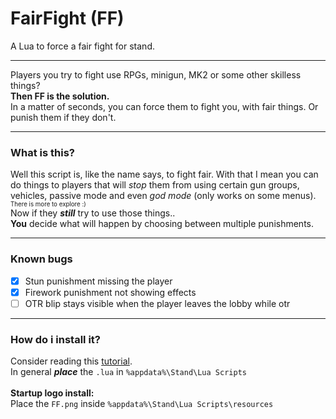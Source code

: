 # FairFight (FF)
A Lua to force a fair fight for stand.

<hr>  </hr>

Players you try to fight use RPGs, minigun, MK2 or some other skilless things?
<br>
**Then FF is the solution.**
</br>
In a matter of seconds, you can force them to fight you, with fair things. Or punish them if they don't.

<hr>  </hr>

### What is this?

Well this script is, like the name says, to fight fair. With that I mean you can do things to players that will _stop_ them from using certain gun groups, vehicles, passive mode and even _god mode_ (only works on some menus). <sub> <sup> There is more to explore :)</sup> </sub>
<br>
Now if they ***_still_*** try to use those things..
<br>
**You** decide what will happen by choosing between multiple punishments. 
</br>

<hr>  </hr>

### Known bugs

- [x] Stun punishment missing the player
- [x] Firework punishment not showing effects
- [ ] OTR blip stays visible when the player leaves the lobby while otr

<hr> </hr>

### How do i install it?

Consider reading this [tutorial](https://support-docs.stand.gg/installing-luas/#--manual-installation).
<br>
In general **_place_** the `.lua` in `%appdata%\Stand\Lua Scripts` 
<br>
<br>
**Startup logo install:**
<br>
Place the `FF.png` inside `%appdata%\Stand\Lua Scripts\resources`



